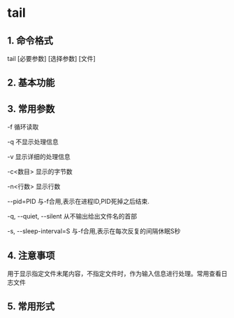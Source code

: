 # tail

## 1. 命令格式

tail [必要参数] [选择参数] [文件]

## 2. 基本功能

## 3. 常用参数

-f 循环读取

-q 不显示处理信息

-v 显示详细的处理信息

-c<数目> 显示的字节数

-n<行数> 显示行数

--pid=PID 与-f合用,表示在进程ID,PID死掉之后结束.

-q, --quiet, --silent 从不输出给出文件名的首部

-s, --sleep-interval=S 与-f合用,表示在每次反复的间隔休眠S秒

## 4. 注意事项

用于显示指定文件末尾内容，不指定文件时，作为输入信息进行处理。常用查看日志文件

## 5. 常用形式
